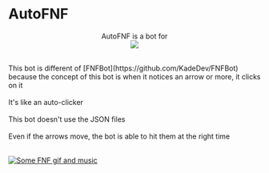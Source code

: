 <h1>AutoFNF</h1>
<p align="center">
  AutoFNF is a bot for<br>
  <img src="https://static.wikia.nocookie.net/logopedia/images/a/a2/FNF_animated_logo.gif/revision/latest/scale-to-width-down/250?cb=20210412015112"><br><br>
</p>
 This bot is different of [FNFBot](https://github.com/KadeDev/FNFBot) because the concept of this bot is when it notices an arrow or more, it clicks on it<br><br>
It's like an auto-clicker<br><br>
This bot doesn't use the JSON files<br><br>
Even if the arrows move, the bot is able to hit them at the right time<br><br>

[![Some FNF gif and music](https://static.wikia.nocookie.net/logopedia/images/a/a2/FNF_animated_logo.gif)](https://user-images.githubusercontent.com/82078037/136268792-4f3bc12b-1112-4b44-8ecd-39041f7aa484.mov)



